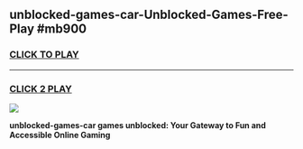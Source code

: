 
## unblocked-games-car-Unblocked-Games-Free-Play #mb900
<h3>
<a href="https://us.freeplayer.one?title=unblocked-games-car&ref=9M">CLICK TO PLAY</a></h3>
<hr>

<h3>
<a href="https://us.freeplayer.one?title=unblocked-games-car&ref=9M">CLICK 2 PLAY</a>
  
</h3>

<a href="https://us.freeplayer.one?title=unblocked-games-car&ref=9M"><img src="https://clearcache.store/games.png"></a>


**unblocked-games-car games unblocked: Your Gateway to Fun and Accessible Online Gaming**

